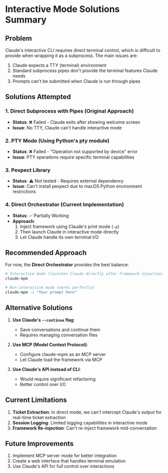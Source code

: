 # Interactive Mode Solutions Summary

## Problem
Claude's interactive CLI requires direct terminal control, which is difficult to provide when wrapping it as a subprocess. The main issues are:
1. Claude expects a TTY (terminal) environment
2. Standard subprocess pipes don't provide the terminal features Claude needs
3. Prompts can't be submitted when Claude is run through pipes

## Solutions Attempted

### 1. **Direct Subprocess with Pipes** (Original Approach)
- **Status**: ❌ Failed - Claude exits after showing welcome screen
- **Issue**: No TTY, Claude can't handle interactive mode

### 2. **PTY Mode** (Using Python's pty module)
- **Status**: ❌ Failed - "Operation not supported by device" error
- **Issue**: PTY operations require specific terminal capabilities

### 3. **Pexpect Library**
- **Status**: ⚠️ Not tested - Requires external dependency
- **Issue**: Can't install pexpect due to macOS Python environment restrictions

### 4. **Direct Orchestrator** (Current Implementation)
- **Status**: ✅ Partially Working
- **Approach**: 
  1. Inject framework using Claude's print mode (`-p`)
  2. Then launch Claude in interactive mode directly
  3. Let Claude handle its own terminal I/O

## Recommended Approach

For now, the **Direct Orchestrator** provides the best balance:

```bash
# Interactive mode (launches Claude directly after framework injection)
claude-mpm

# Non-interactive mode (works perfectly)
claude-mpm -i "Your prompt here"
```

## Alternative Solutions

1. **Use Claude's `--continue` flag**: 
   - Save conversations and continue them
   - Requires managing conversation files

2. **Use MCP (Model Context Protocol)**:
   - Configure claude-mpm as an MCP server
   - Let Claude load the framework via MCP

3. **Use Claude's API instead of CLI**:
   - Would require significant refactoring
   - Better control over I/O

## Current Limitations

1. **Ticket Extraction**: In direct mode, we can't intercept Claude's output for real-time ticket extraction
2. **Session Logging**: Limited logging capabilities in interactive mode
3. **Framework Re-injection**: Can't re-inject framework mid-conversation

## Future Improvements

1. Implement MCP server mode for better integration
2. Create a web interface that handles terminal emulation
3. Use Claude's API for full control over interactions